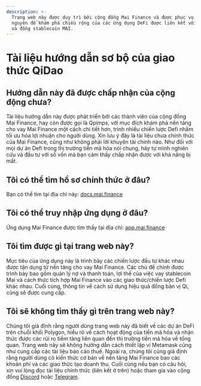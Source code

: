 ```yaml
---
description: >-
  Trang web này được duy trì bởi cộng đồng Mai Finance và được phục vụ như tài
  nguyên để khám phá chiều rộng của các ứng dụng DeFi được liên kết với nền tảng
  và đồng stablecoin MAI.
---
```


# Tài liệu hướng dẫn sơ bộ của giao thức QiDao

## Hướng dẫn này đã được chấp nhận của cộng động chưa?

Tài  liệu hướng dẫn này được phát triển bởi các thành viên của cộng đồng Mai Finance, hay còn được gọi là Qpimps, với mục đích khám phá nền tảng cho vay Mai Finance một cách chi tiết hơn, trình nhiều chiến lược Defi nhằm tối ưu hóa lợi nhuận cho người dùng. Xin lưu ý đây là tài liệu chưa chính thức của Mai Finance, cũng như không phải lời khuyên tài chính nào. Như đối với mọi dự án Defi trong thị trường tiền mã hóa nói chung, hãy tự mình nghiên cứu và đầu tư với số vốn mà bạn cảm thấy chấp nhận được với khả năng bị mất. 

## Tôi có thể tìm hồ sơ chính thức ở đâu?

Bạn có thể tìm tại địa chỉ này: [docs.mai.finance](https://docs.mai.finance)

## Tôi có thể truy nhập ứng dụng ở đâu?

Ứng dụng Mai Finance được tìm thấy tại địa chỉ: [app.mai.finance](https://app.mai.finance)

## Tôi tìm được gì tại trang web này?

Mục tiêu của ứng dụng này là trình bày các chiến lược đầu tư khác nhau được tận dụng từ nền tảng cho vay Mai Finance. Các chủ đề chính được trình bày bao gồm quản lý nợ và thanh toán, lợi thế của việc vay stablecoin Mai và cách thức tích hợp Mai Finance vào các giao thức/chiến lược Defi khác nhau. Cuối cùng, thông tin về cách sử dụng hiệu quả đồng bản vị Qi, cũng sẽ được cung cấp. 

## Tôi sẽ không tìm thấy gì trên trang web này?

Chúng tôi giả định rằng người dùng trang web này đã biết về các dự án DeFi trên chuỗi khối Polygon, hiểu rõ về cách hoạt động của tiền mã hóa và nhận thức được các rủi ro tiềm tàng liên quan đến thị trường tiền mã hóa về tổng quan. Trang web này sẽ không hướng dẫn cách thiết lập ví Metamask cũng như cung cấp các tài liệu báo cáo thuế. Ngoài ra, chúng tôi cũng giả định rằng người dùng có kiến thức cơ bản về nền tảng Mai Finance bao các khoản phí và các giao thức tạo doanh thu. Cuối cùng nếu bạn có câu hỏi, xin vui lòng đọc tài liệu chính thức \(liên kết ở trên\) hoặc tham gia vào cộng đồng [Discord](https://discord.gg/mQq55j65xJ) hoặc [Telegram](https://t.co/ttG5c1cxfZ?amp=1).
